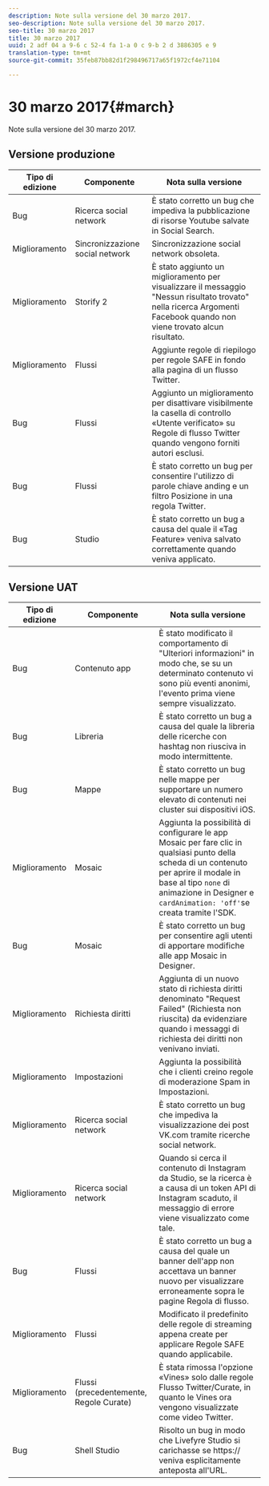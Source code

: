 ```yaml
---
description: Note sulla versione del 30 marzo 2017.
seo-description: Note sulla versione del 30 marzo 2017.
seo-title: 30 marzo 2017
title: 30 marzo 2017
uuid: 2 adf 04 a 9-6 c 52-4 fa 1-a 0 c 9-b 2 d 3886305 e 9
translation-type: tm+mt
source-git-commit: 35feb87bb82d1f298496717a65f1972cf4e71104

---
```



# 30 marzo 2017{#march}

Note sulla versione del 30 marzo 2017.

## Versione produzione

| Tipo di edizione | Componente | Nota sulla versione |
|---|---|---|
| Bug | Ricerca social network | È stato corretto un bug che impediva la pubblicazione di risorse Youtube salvate in Social Search. |
| Miglioramento | Sincronizzazione social network | Sincronizzazione social network obsoleta. |
| Miglioramento | Storify 2 | È stato aggiunto un miglioramento per visualizzare il messaggio "Nessun risultato trovato" nella ricerca Argomenti Facebook quando non viene trovato alcun risultato. |
| Miglioramento | Flussi | Aggiunte regole di riepilogo per regole SAFE in fondo alla pagina di un flusso Twitter. |
| Bug | Flussi | Aggiunto un miglioramento per disattivare visibilmente la casella di controllo «Utente verificato» su Regole di flusso Twitter quando vengono forniti autori esclusi. |
| Bug | Flussi | È stato corretto un bug per consentire l'utilizzo di parole chiave anding e un filtro Posizione in una regola Twitter. |
| Bug | Studio | È stato corretto un bug a causa del quale il «Tag Feature» veniva salvato correttamente quando veniva applicato. |

## Versione UAT

| Tipo di edizione | Componente | Nota sulla versione |
|---|---|---|
| Bug | Contenuto app | È stato modificato il comportamento di "Ulteriori informazioni" in modo che, se su un determinato contenuto vi sono più eventi anonimi, l'evento prima viene sempre visualizzato. |
| Bug | Libreria | È stato corretto un bug a causa del quale la libreria delle ricerche con hashtag non riusciva in modo intermittente. |
| Bug | Mappe | È stato corretto un bug nelle mappe per supportare un numero elevato di contenuti nei cluster sui dispositivi iOS. |
| Miglioramento | Mosaic | Aggiunta la possibilità di configurare le app Mosaic per fare clic in qualsiasi punto della scheda di un contenuto per aprire il modale in base al tipo `none` di animazione in Designer e `cardAnimation: 'off'`se creata tramite l'SDK. |
| Bug | Mosaic | È stato corretto un bug per consentire agli utenti di apportare modifiche alle app Mosaic in Designer. |
| Miglioramento | Richiesta diritti | Aggiunta di un nuovo stato di richiesta diritti denominato "Request Failed" (Richiesta non riuscita) da evidenziare quando i messaggi di richiesta dei diritti non venivano inviati. |
| Miglioramento | Impostazioni | Aggiunta la possibilità che i clienti creino regole di moderazione Spam in Impostazioni. |
| Miglioramento | Ricerca social network | È stato corretto un bug che impediva la visualizzazione dei post VK.com tramite ricerche social network. |
| Miglioramento | Ricerca social network | Quando si cerca il contenuto di Instagram da Studio, se la ricerca è a causa di un token API di Instagram scaduto, il messaggio di errore viene visualizzato come tale. |
| Bug | Flussi | È stato corretto un bug a causa del quale un banner dell'app non accettava un banner nuovo per visualizzare erroneamente sopra le pagine Regola di flusso. |
| Miglioramento | Flussi | Modificato il predefinito delle regole di streaming appena create per applicare Regole SAFE quando applicabile. |
| Miglioramento | Flussi (precedentemente, Regole Curate) | È stata rimossa l'opzione «Vines» solo dalle regole Flusso Twitter/Curate, in quanto le Vines ora vengono visualizzate come video Twitter. |
| Bug | Shell Studio | Risolto un bug in modo che Livefyre Studio si carichasse se https:// veniva esplicitamente anteposta all'URL. |

